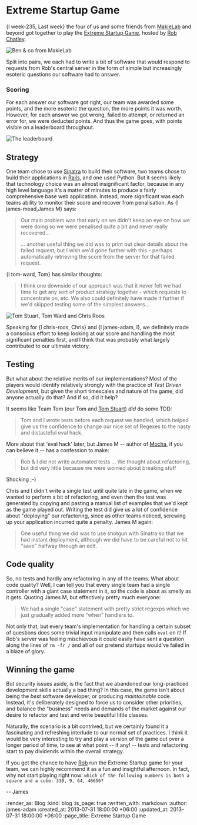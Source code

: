 Extreme Startup Game
========

{l week-235, Last week} the four of us and some friends from [MakieLab](http://www.makieworld.com/) and beyond got together to play the [Extreme Startup Game](http://chatley.com/posts/05-27-2011/extreme-startup/), hosted by [Rob Chatley](http://chatley.com).

![Ben & co from MakieLab](/images/blog/extreme-startup-1.jpg)

Split into pairs, we each had to write a bit of software that would respond to requests from Rob's central server in the form of simple but increasingly esoteric questions our software had to answer.

### Scoring

For each answer our software got right, our team was awarded some points, and the more esoteric the question, the more points it was worth. However, for each answer we got wrong, failed to attempt, or returned an error for, we were deducted points. And thus the game goes, with points visible on a leaderboard throughout.

![The leaderboard](/images/blog/extreme-startup-leaderboard.jpg)

## Strategy

One team chose to use [Sinatra](http://www.sinatrarb.com/) to build their software, two teams chose to build their applications in [Rails](http://rubyonrails.org), and one used Python. But it seems likely that technology choice was an almost insignificant factor, because in any high level language it's a matter of minutes to produce a fairly comprehensive base web application. Instead, more significant was each teams ability to monitor their score and recover from penalisation. As {l james-mead,James M} says:

> Our main problem was that early on we didn't keep an eye on how we were doing so we were penalised quite a bit and never really recovered...
>
> ... another useful thing we did was to print out clear details about the failed request, but I wish we'd gone further with this - perhaps automatically retrieving the score from the server for that failed request.

{l tom-ward, Tom} has similar thoughts:

> I think one downside of our approach was that it never felt we had time to get any sort of product strategy together - which requests to concentrate on, etc. We also could definitely have made it further if we'd skipped testing some of the simplest answers...

![Tom Stuart, Tom Ward and Chris Roos](/images/blog/extreme-startup-2.jpg)

Speaking for {l chris-roos, Chris} and {l james-adam, I}, we definitely made a conscious effort to keep looking at our score and handling the most significant penalties first, and I think that was probably what largely contributed to our ultimate victory.

## Testing

But what about the relative merits of our implementations? Most of the players would identify relatively strongly with the practice of *Test Driven Development*, but given the short timescales and nature of the game, did anyone actually do that? And if so, did it help?

It seems like Team Tom (our Tom and [Tom Stuart](http://www.codon.com)) *did* do some TDD:

> Tom and I wrote tests before each request we handled, which helped give us the confidence to change our nice set of Regexes to the nasty and distasteful eval hack.

More about that 'eval hack' later, but James M -- author of [Mocha](/mocha), if you can believe it -- has a confession to make:

> Rob & I did not write automated tests ... We thought about refactoring, but did very little because we were worried about breaking stuff

Shocking ;-)

Chris and I didn't write a single test until quite late in the game, when we wanted to perform a bit of refactoring, and even then the test was generated by copying and pasting a manual list of examples that we'd kept as the game played out. Writing the test did give us a lot of confidence about "deploying" our refactoring, since as other teams noticed, screwing up your application incurred quite a penalty. James M again:

> One useful thing we did was to use shotgun with Sinatra so that we had instant deployment, although we did have to be careful not to hit "save" halfway through an edit.

## Code quality

So, no tests and hardly any refactoring in any of the teams. What about code quality? Well, I can tell you that every single team had a single controller with a giant case statement in it, so the code is about as smelly as it gets. Quoting James M, but effectively pretty much everyone:

> We had a single "case" statement with pretty strict regexps which we just gradually added more "when" handlers to.

Not only that, but every team's implementation for handling a certain subset of questions does some trivial input manipulate and then calls `eval` on it! If Rob's server was feeling mischievous it could easily have sent a question along the lines of `rm -fr /` and all of our pretend startups would've failed in a blaze of glory.

## Winning the game

But security issues aside, is the fact that we abandoned our long-practiced development skills actually a bad thing? In this case, the game isn't about being the *best* software developer, or producing *maintainable* code. Instead, it's deliberately designed to force us to consider other priorities, and balance the "business" needs and demands of the market against our desire to refactor and test and write beautiful little classes.

Naturally, the scenario is a bit contrived, but we certainly found it a fascinating and refreshing interlude to our normal set of practices. I think it would be very interesting to try and play a version of the game out over a longer period of time, to see at what point -- if any! -- tests and refactoring start to pay dividends within the overall strategy.

If you get the chance to have [Rob](http://chatley.com) run the Extreme Startup game for your team, we can highly recommend it as a fun and insightful afternoon. In fact, why not start playing right now: `which of the following numbers is both a square and a cube: 330, 9, 64, 46656?`

-- James


:render_as: Blog
:kind: blog
:is_page: true
:written_with: markdown
:author: james-adam
:created_at: 2013-07-31 18:00:00 +06:00
:updated_at: 2013-07-31 18:00:00 +06:00
:page_title: Extreme Startup Game
